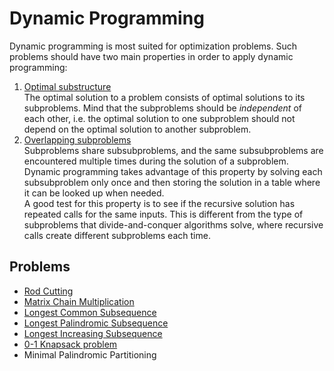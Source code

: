 # Dynamic Programming

Dynamic programming is most suited for optimization problems. Such problems should have two main properties in order to apply dynamic programming:

1. <ins>Optimal substructure</ins>  
   The optimal solution to a problem consists of optimal solutions to its subproblems. Mind that the subproblems should be *independent* of each other, i.e. the optimal solution to one subproblem should not depend on the optimal solution to another subproblem.
2. <ins>Overlapping subproblems</ins>  
   Subproblems share subsubproblems, and the same subsubproblems are encountered multiple times during the solution of a subproblem. Dynamic programming takes advantage of this property by solving each subsubproblem only once and then storing the solution in a table where it can be looked up when needed.  
   A good test for this property is to see if the recursive solution has repeated calls for the same inputs. This is different from the type of subproblems that divide-and-conquer algorithms solve, where recursive calls create different subproblems each time.

## Problems

* [Rod Cutting](https://github.com/pl3onasm/Algorithms/tree/main/algorithms/dynamic-programming/rod-cutting)
* [Matrix Chain Multiplication](https://github.com/pl3onasm/Algorithms/tree/main/algorithms/dynamic-programming/matrix-chain-mult)
* [Longest Common Subsequence](https://github.com/pl3onasm/Algorithms/tree/main/algorithms/dynamic-programming/longest-common-sub)
* [Longest Palindromic Subsequence](https://github.com/pl3onasm/Algorithms/tree/main/algorithms/dynamic-programming/longest-palin-sub)
* [Longest Increasing Subsequence](https://github.com/pl3onasm/Algorithms/tree/main/algorithms/dynamic-programming/longest-increasing-sub)
* [0-1 Knapsack problem](https://github.com/pl3onasm/Algorithms/tree/main/algorithms/dynamic-programming/knapsack)
* Minimal Palindromic Partitioning
